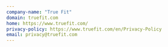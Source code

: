 ```yaml
---
company-name: "True Fit"
domain: truefit.com
home: https://www.truefit.com/
privacy-policy: https://www.truefit.com/en/Privacy-Policy
email: privacy@truefit.com
---
```




